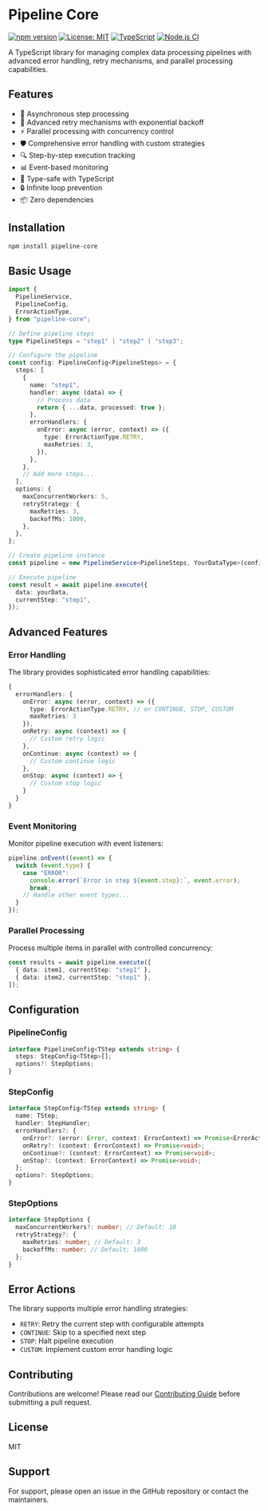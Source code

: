 # Pipeline Core

[![npm version](https://img.shields.io/npm/v/pipeline-core.svg)](https://www.npmjs.com/package/pipeline-core)
[![License: MIT](https://img.shields.io/badge/License-MIT-yellow.svg)](https://opensource.org/licenses/MIT)
[![TypeScript](https://img.shields.io/badge/TypeScript-Ready-blue.svg)](https://www.typescriptlang.org/)
[![Node.js CI](https://github.com/Vinicius-Branco/pipeline-core/actions/workflows/node.js.yml/badge.svg)](https://github.com/Vinicius-Branco/pipeline-core/actions/workflows/node.js.yml)

A TypeScript library for managing complex data processing pipelines with advanced error handling, retry mechanisms, and parallel processing capabilities.

## Features

- 🔄 Asynchronous step processing
- 🔁 Advanced retry mechanisms with exponential backoff
- ⚡ Parallel processing with concurrency control
- 🛡️ Comprehensive error handling with custom strategies
- 🔍 Step-by-step execution tracking
- 📊 Event-based monitoring
- 🎯 Type-safe with TypeScript
- 🔒 Infinite loop prevention
- 📦 Zero dependencies

## Installation

```bash
npm install pipeline-core
```

## Basic Usage

```typescript
import {
  PipelineService,
  PipelineConfig,
  ErrorActionType,
} from "pipeline-core";

// Define pipeline steps
type PipelineSteps = "step1" | "step2" | "step3";

// Configure the pipeline
const config: PipelineConfig<PipelineSteps> = {
  steps: [
    {
      name: "step1",
      handler: async (data) => {
        // Process data
        return { ...data, processed: true };
      },
      errorHandlers: {
        onError: async (error, context) => ({
          type: ErrorActionType.RETRY,
          maxRetries: 3,
        }),
      },
    },
    // Add more steps...
  ],
  options: {
    maxConcurrentWorkers: 5,
    retryStrategy: {
      maxRetries: 3,
      backoffMs: 1000,
    },
  },
};

// Create pipeline instance
const pipeline = new PipelineService<PipelineSteps, YourDataType>(config);

// Execute pipeline
const result = await pipeline.execute({
  data: yourData,
  currentStep: "step1",
});
```

## Advanced Features

### Error Handling

The library provides sophisticated error handling capabilities:

```typescript
{
  errorHandlers: {
    onError: async (error, context) => ({
      type: ErrorActionType.RETRY, // or CONTINUE, STOP, CUSTOM
      maxRetries: 3
    }),
    onRetry: async (context) => {
      // Custom retry logic
    },
    onContinue: async (context) => {
      // Custom continue logic
    },
    onStop: async (context) => {
      // Custom stop logic
    }
  }
}
```

### Event Monitoring

Monitor pipeline execution with event listeners:

```typescript
pipeline.onEvent((event) => {
  switch (event.type) {
    case "ERROR":
      console.error(`Error in step ${event.step}:`, event.error);
      break;
    // Handle other event types...
  }
});
```

### Parallel Processing

Process multiple items in parallel with controlled concurrency:

```typescript
const results = await pipeline.execute([
  { data: item1, currentStep: "step1" },
  { data: item2, currentStep: "step1" },
]);
```

## Configuration

### PipelineConfig

```typescript
interface PipelineConfig<TStep extends string> {
  steps: StepConfig<TStep>[];
  options?: StepOptions;
}
```

### StepConfig

```typescript
interface StepConfig<TStep extends string> {
  name: TStep;
  handler: StepHandler;
  errorHandlers?: {
    onError?: (error: Error, context: ErrorContext) => Promise<ErrorAction>;
    onRetry?: (context: ErrorContext) => Promise<void>;
    onContinue?: (context: ErrorContext) => Promise<void>;
    onStop?: (context: ErrorContext) => Promise<void>;
  };
  options?: StepOptions;
}
```

### StepOptions

```typescript
interface StepOptions {
  maxConcurrentWorkers?: number; // Default: 10
  retryStrategy?: {
    maxRetries: number; // Default: 3
    backoffMs: number; // Default: 1000
  };
}
```

## Error Actions

The library supports multiple error handling strategies:

- `RETRY`: Retry the current step with configurable attempts
- `CONTINUE`: Skip to a specified next step
- `STOP`: Halt pipeline execution
- `CUSTOM`: Implement custom error handling logic

## Contributing

Contributions are welcome! Please read our [Contributing Guide](CONTRIBUTING.md) before submitting a pull request.

## License

MIT

## Support

For support, please open an issue in the GitHub repository or contact the maintainers.
